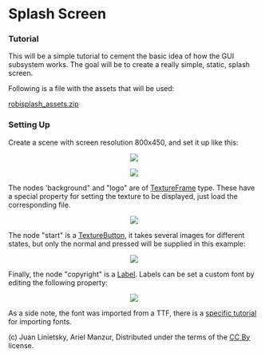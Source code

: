 # Splash Screen

### Tutorial

This will be a simple tutorial to cement the basic idea of how the GUI subsystem works. The goal will be to create a really simple, static, splash screen. 

Following is a file with the assets that will be used:

[robisplash_assets.zip](media/robisplash_assets.zip)


### Setting Up

Create a scene with screen resolution 800x450, and set it up like this:

<p align="center"><img src="images/robisplashscene.png"></p>
<p align="center"><img src="images/robisplashpreview.png"></p>

The nodes 'background" and "logo" are of [TextureFrame](class_textureframe) type. These have a special property for setting the texture to be displayed, just load the corresponding file.

<p align="center"><img src="images/texframe.png"></p>

The node "start" is a [TextureButton](class_texturebutton), it takes several images for different states, but only the normal and pressed will be supplied in this example:

<p align="center"><img src="images/texbutton.png"></p>

Finally, the node "copyright" is a [Label](class_label). Labels can be set a custom font by editing the following property:

<p align="center"><img src="images/label.png"></p>

As a side note, the font was imported from a TTF, there is a [specific tutorial](import_fonts) for importing fonts.




(c) Juan Linietsky, Ariel Manzur, Distributed under the terms of the [CC By](https://creativecommons.org/licenses/by/3.0/legalcode) license.
